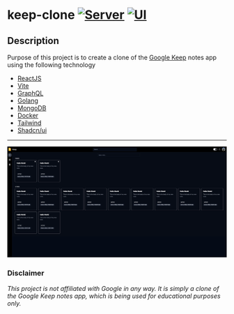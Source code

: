 # keep-clone [![Server](https://github.com/davidbudnick/keep-clone/actions/workflows/server.yml/badge.svg)](https://github.com/davidbudnick/keep-clone/actions/workflows/server.yml) [![UI](https://github.com/davidbudnick/keep-clone/actions/workflows/ui.yml/badge.svg)](https://github.com/davidbudnick/keep-clone/actions/workflows/ui.yml)

## Description
Purpose of this project is to create a clone of the [Google Keep](https://keep.google.com) notes app using the following technology
- [ReactJS](https://reactjs.org/)
- [Vite](https://vitejs.dev/)
- [GraphQL](https://graphql.org/)
- [Golang](https://golang.org/)
- [MongoDB](https://www.mongodb.com/)
- [Docker](https://www.docker.com/)
- [Tailwind](https://tailwindcss.com/)
- [Shadcn/ui](https://ui.shadcn.com/)



---

![image](./.assets/images/keep.png)


### Disclaimer
*This project is not affiliated with Google in any way. It is simply a clone of the Google Keep notes app, which is being used for educational purposes only.*